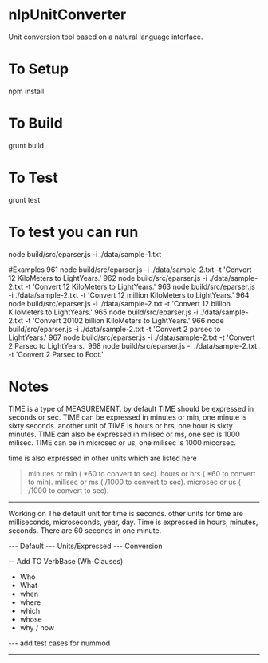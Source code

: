 # nlpUnitConverter
Unit conversion tool based on a natural language interface.

# To Setup
 npm install

# To Build
 grunt build

# To Test
 grunt test


# To test you can run
node build/src/eparser.js -i ./data/sample-1.txt

#Examples
  961  node build/src/eparser.js -i ./data/sample-2.txt  -t 'Convert 12 KiloMeters to LightYears.'
  962  node build/src/eparser.js -i ./data/sample-2.txt  -t 'Convert 12 KiloMeters to LightYears.'
  963  node build/src/eparser.js -i ./data/sample-2.txt  -t 'Convert 12 million KiloMeters to LightYears.'
  964  node build/src/eparser.js -i ./data/sample-2.txt  -t 'Convert 12 billion KiloMeters to LightYears.'
  965  node build/src/eparser.js -i ./data/sample-2.txt  -t 'Convert 20102 billion KiloMeters to LightYears.'
  966  node build/src/eparser.js -i ./data/sample-2.txt  -t 'Convert 2 parsec to LightYears.'
  967  node build/src/eparser.js -i ./data/sample-2.txt  -t 'Convert 2 Parsec to LightYears.'
  968  node build/src/eparser.js -i ./data/sample-2.txt  -t 'Convert 2 Parsec to Foot.'

# Notes
TIME is a type of MEASUREMENT.
by default TIME should be expressed in seconds or sec.
TIME can be expressed in minutes or min, one minute is sixty seconds.
another unit of TIME is hours or hrs, one hour is sixty minutes.
TIME can also be expressed in milisec or ms, one sec is 1000 milisec.
TIME can be in microsec or us, one milisec is 1000 micorsec.

time is also expressed in other units which are listed here
   > minutes or min ( *60 to convert to sec).
   > hours or hrs ( *60 to convert to min).
   > milisec or ms ( /1000 to convert to sec).
   > microsec or us ( /1000 to convert to sec).


---------------------------

Working on
The default unit for time is seconds.
other units for time are milliseconds, microseconds, year, day.
Time is expressed in hours, minutes, seconds.
There are 60 seconds in one minute.



--- Default
--- Units/Expressed
--- Conversion

-- Add TO VerbBase (Wh-Clauses)
 - Who
 - What
 - when
 - where
 - which
 - whose
 - why / how


 --- add test cases for nummod


---------
